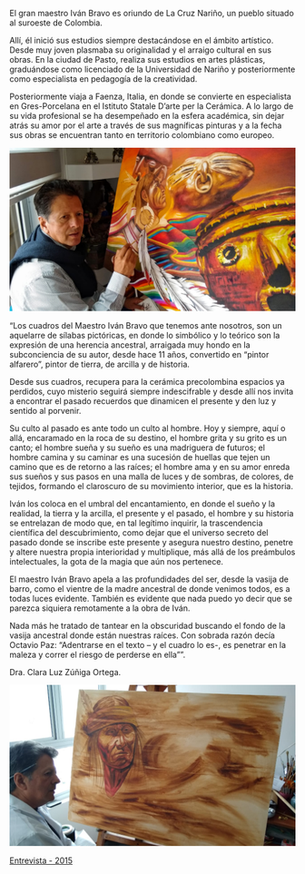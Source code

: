 El gran maestro Iván Bravo es oriundo de La Cruz Nariño, un pueblo situado al suroeste de Colombia.

Allí, él inició sus estudios siempre destacándose en el ámbito artístico. Desde muy joven plasmaba su originalidad y el arraigo cultural en sus obras. En la ciudad de Pasto, realiza sus estudios en artes plásticas, graduándose como licenciado de la Universidad de Nariño y posteriormente como especialista en pedagogía de la creatividad.

Posteriormente viaja a Faenza, Italia, en donde se convierte en especialista en Gres-Porcelana en el Istituto Statale D’arte per la Cerámica. A lo largo de su vida profesional se ha desempeñado en la esfera académica, sin dejar atrás su amor por el arte a través de sus magníficas pinturas y a la fecha sus obras se encuentran tanto en territorio colombiano como europeo.

![Autor](/assets/img/author2.jpeg)

“Los cuadros del Maestro Iván Bravo que tenemos ante nosotros, son un aquelarre de sílabas pictóricas, en donde lo simbólico y lo teórico son la expresión de una herencia ancestral, arraigada muy hondo en la subconciencia de su autor, desde hace 11 años, convertido en “pintor alfarero”, pintor de tierra, de arcilla y de historia. 

Desde sus cuadros, recupera para la cerámica precolombina espacios ya perdidos, cuyo misterio seguirá siempre indescifrable y desde allí nos invita a encontrar el pasado recuerdos que dinamicen el presente y den luz y sentido al porvenir.

Su culto al pasado es ante todo un culto al hombre. Hoy y siempre, aquí o allá, encaramado en la roca de su destino, el hombre grita y su grito es un canto; el hombre sueña y su sueño es una madriguera de futuros; el hombre camina y su caminar es una sucesión de huellas que tejen un camino que es de retorno a las raíces; el hombre ama y en su amor enreda sus sueños y sus pasos en una malla de luces y de sombras, de colores, de tejidos, formando el claroscuro de su movimiento interior, que es la historia.

Iván los coloca en el umbral del encantamiento, en donde el sueño y la realidad, la tierra y la arcilla, el presente y el pasado, el hombre y su historia se entrelazan de modo que, en tal legítimo inquirir, la trascendencia científica del descubrimiento, como dejar que el universo secreto del pasado donde se inscribe este presente y asegura nuestro destino, penetre y altere nuestra propia interioridad y multiplique, más allá de los preámbulos intelectuales, la gota de la magia que aún nos pertenece.

El maestro Iván Bravo apela a las profundidades del ser, desde la vasija de barro, como el vientre de la madre ancestral de donde venimos todos, es a todas luces evidente. También es evidente que nada puedo yo decir que se parezca siquiera remotamente a la obra de Iván.

Nada más he tratado de tantear en la obscuridad buscando el fondo de la vasija ancestral donde están nuestras raíces. Con sobrada razón decía Octavio Paz: “Adentrarse en el texto – y el cuadro lo es-, es penetrar en la maleza y correr el riesgo de perderse en ella””.

Dra. Clara Luz Zúñiga Ortega.

![Autor](/assets/img/author3.jpeg)

[Entrevista - 2015](https://www.youtube.com/watch?v=2Sx6Z7vabsQ)
